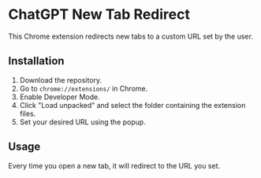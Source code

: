 # ChatGPT New Tab Redirect

This Chrome extension redirects new tabs to a custom URL set by the user.

## Installation

1. Download the repository.
2. Go to `chrome://extensions/` in Chrome.
3. Enable Developer Mode.
4. Click "Load unpacked" and select the folder containing the extension files.
5. Set your desired URL using the popup.

## Usage

Every time you open a new tab, it will redirect to the URL you set.
